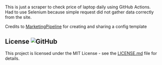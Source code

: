 This is just a scraper to check price of laptop daily using GitHub Actions. Had to use Selenium because simple request did not gather data correctly from the site.

Credits to [MarketingPipeline](https://github.com/MarketingPipeline) for creating and sharing a config template

## License ![GitHub](https://img.shields.io/github/license/MarketingPipeline/Python-Selenium-Action)

This project is licensed under the MIT License - see the
[LICENSE.md](https://github.com/MarketingPipeline/Python-Selenium-Action/blob/main/LICENSE) file for
details.
